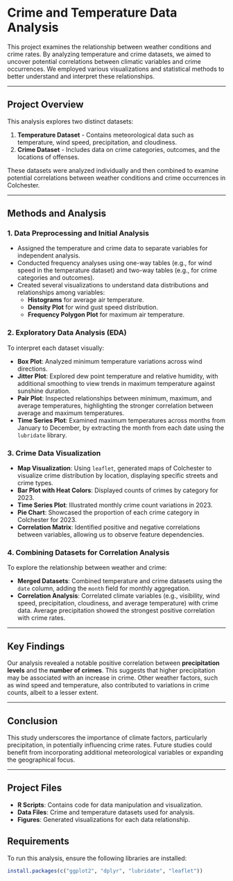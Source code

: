 # Crime and Temperature Data Analysis

This project examines the relationship between weather conditions and crime rates. By analyzing temperature and crime datasets, we aimed to uncover potential correlations between climatic variables and crime occurrences. We employed various visualizations and statistical methods to better understand and interpret these relationships.


---

## Project Overview

This analysis explores two distinct datasets:
1. **Temperature Dataset** - Contains meteorological data such as temperature, wind speed, precipitation, and cloudiness.
2. **Crime Dataset** - Includes data on crime categories, outcomes, and the locations of offenses.

These datasets were analyzed individually and then combined to examine potential correlations between weather conditions and crime occurrences in Colchester.

---

## Methods and Analysis

### 1. **Data Preprocessing and Initial Analysis**

- Assigned the temperature and crime data to separate variables for independent analysis.
- Conducted frequency analyses using one-way tables (e.g., for wind speed in the temperature dataset) and two-way tables (e.g., for crime categories and outcomes).
- Created several visualizations to understand data distributions and relationships among variables:
  - **Histograms** for average air temperature.
  - **Density Plot** for wind gust speed distribution.
  - **Frequency Polygon Plot** for maximum air temperature.

### 2. **Exploratory Data Analysis (EDA)**

To interpret each dataset visually:
- **Box Plot**: Analyzed minimum temperature variations across wind directions.
- **Jitter Plot**: Explored dew point temperature and relative humidity, with additional smoothing to view trends in maximum temperature against sunshine duration.
- **Pair Plot**: Inspected relationships between minimum, maximum, and average temperatures, highlighting the stronger correlation between average and maximum temperatures.
- **Time Series Plot**: Examined maximum temperatures across months from January to December, by extracting the month from each date using the `lubridate` library.

### 3. **Crime Data Visualization**

- **Map Visualization**: Using `leaflet`, generated maps of Colchester to visualize crime distribution by location, displaying specific streets and crime types.
- **Bar Plot with Heat Colors**: Displayed counts of crimes by category for 2023.
- **Time Series Plot**: Illustrated monthly crime count variations in 2023.
- **Pie Chart**: Showcased the proportion of each crime category in Colchester for 2023.
- **Correlation Matrix**: Identified positive and negative correlations between variables, allowing us to observe feature dependencies.

### 4. **Combining Datasets for Correlation Analysis**

To explore the relationship between weather and crime:
- **Merged Datasets**: Combined temperature and crime datasets using the `date` column, adding the `month` field for monthly aggregation.
- **Correlation Analysis**: Correlated climate variables (e.g., visibility, wind speed, precipitation, cloudiness, and average temperature) with crime data. Average precipitation showed the strongest positive correlation with crime rates.

---

## Key Findings

Our analysis revealed a notable positive correlation between **precipitation levels** and the **number of crimes**. This suggests that higher precipitation may be associated with an increase in crime. Other weather factors, such as wind speed and temperature, also contributed to variations in crime counts, albeit to a lesser extent.

---

## Conclusion

This study underscores the importance of climate factors, particularly precipitation, in potentially influencing crime rates. Future studies could benefit from incorporating additional meteorological variables or expanding the geographical focus.

---

## Project Files

- **R Scripts**: Contains code for data manipulation and visualization.
- **Data Files**: Crime and temperature datasets used for analysis.
- **Figures**: Generated visualizations for each data relationship.

## Requirements

To run this analysis, ensure the following libraries are installed:

```R
install.packages(c("ggplot2", "dplyr", "lubridate", "leaflet"))
